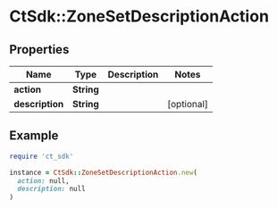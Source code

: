 # CtSdk::ZoneSetDescriptionAction

## Properties

| Name | Type | Description | Notes |
| ---- | ---- | ----------- | ----- |
| **action** | **String** |  |  |
| **description** | **String** |  | [optional] |

## Example

```ruby
require 'ct_sdk'

instance = CtSdk::ZoneSetDescriptionAction.new(
  action: null,
  description: null
)
```

